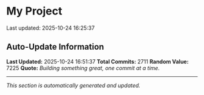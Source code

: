 # My Project


Last updated: 2025-10-24 16:25:37






























































































































































































































































































































































































































































































































































































































































































































































































































































































































































































































































































































































































































































































































































































































































































































































































































































































































































































































































































































































































































































































































































































































































































































































































































































































































































































































































































































































































































































































































































































































































































































































































































## Auto-Update Information

**Last Updated:** 2025-10-24 16:51:37
**Total Commits:** 2711
**Random Value:** 7225
**Quote:** _Building something great, one commit at a time._

---
_This section is automatically generated and updated._